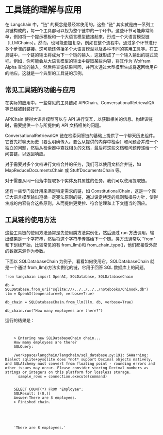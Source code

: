 # 工具链的理解与应用

在 Langchain 中，"链" 的概念是最经常使用的。这些 "链" 其实就是由一系列工具链构成的，每一个工具都可以视为整个链中的一个环节。这些环节可能非常简单，例如将一个提示模板和一个大语言模型链接起来，形成一个大语言模型链（LLMChains）。然而，也可能更加复杂，例如在整个流程中，通过多个环节进行多个步骤的链接。这可能还包括多个大语言模型以及各种不同的实用工具等。在工具链中，一个链的输出将成为下一个链的输入，这就形成了一个输入输出的链式流程。例如，你可能会从大语言模型的输出中提取某些内容，将其作为 Wolfram Alpha 查询的输入，然后将查询结果带回，并再次通过大型模型生成将返回给用户的响应。这就是一个典型的工具链的示例。

## 常见工具链的功能与应用

在实际的应用中，一些常见的工具链如 APIChain、ConversationalRetrievalQA 等已经被封装好了。

APIChain 使得大语言模型可以与 API 进行交互，以获取相关的信息。构建该链时，需要提供一个与所提供的 API 文档相关的问题。

ConversationalRetrievalQA 链在检索问答链的基础上提供了一个聊天历史组件。它首先将聊天历史（要么明确传入，要么从提供的内存中检索）和问题合并成一个独立的问题，然后从检索器中查找相关的文档，最后将这些文档和问题传递给一个问答链，以返回响应。

对于需要对多个文档进行文档合并的任务，我们可以使用文档合并链，如 MapReduceDocumentsChain 或 StuffDocumentsChain 等。

对于需要从同一段落中提取多个实体及其属性的任务，我们可以使用提取链。

还有一些专门设计用来满足特定需求的链，如 ConstitutionalChain，这是一个保证大语言模型输出遵循一定宪法原则的链，通过设定特定的规则和指导方针，使得生成的内容符合这些原则，从而提供更受控、符合伦理和上下文适当的回应。

## 工具链的使用方法

这些工具链的使用方法通常是先使用类方法实例化，然后通过 run 方法调用，输出结果是一个字符串，然后将这个字符串传递给下一个链。类方法通常以 "from" 和下划线开始，比较常见的有 from_llm()和 from_chain_type()，他们都接受外部的数据来源作为参数。

下面以 SQLDatabaseChain 为例子，看看如何使用它。SQLDatabaseChain 就是一个通过 from_llm()方法实例化的链，它用于回答 SQL 数据库上的问题。

```
from langchain import OpenAI, SQLDatabase, SQLDatabaseChain

db = SQLDatabase.from_uri("sqlite:///../../../../notebooks/Chinook.db")
llm = OpenAI(temperature=0, verbose=True)

db_chain = SQLDatabaseChain.from_llm(llm, db, verbose=True)

db_chain.run("How many employees are there?")
```
运行的结果是：

```
    
    
    > Entering new SQLDatabaseChain chain...
    How many employees are there?
    SQLQuery:

    /workspace/langchain/langchain/sql_database.py:191: SAWarning: Dialect sqlite+pysqlite does *not* support Decimal objects natively, and SQLAlchemy must convert from floating point - rounding errors and other issues may occur. Please consider storing Decimal numbers as strings or integers on this platform for lossless storage.
      sample_rows = connection.execute(command)


    SELECT COUNT(*) FROM "Employee";
    SQLResult: [(8,)]
    Answer:There are 8 employees.
    > Finished chain.





    'There are 8 employees.'

```